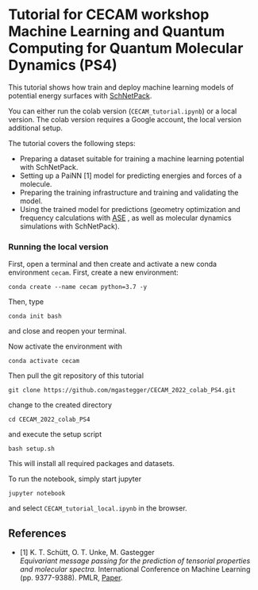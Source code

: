 # Tutorial for CECAM workshop Machine Learning and Quantum Computing for Quantum Molecular Dynamics (PS4)

This tutorial shows how train and deploy machine learning models of potential energy surfaces with [SchNetPack](https://https://github.com/atomistic-machine-learning/schnetpack).

You can either run the colab version (`CECAM_tutorial.ipynb`) or a local version.
The colab version requires a Google account, the local version additional setup.

The tutorial covers the following steps:

*   Preparing a dataset suitable for training a machine learning potential with SchNetPack.
*   Setting up a PaiNN [1] model for predicting energies and forces of a molecule.
*   Preparing the training infrastructure and training and validating the model.
*   Using the trained model for predictions (geometry optimization and frequency calculations with [ASE](https://wiki.fysik.dtu.dk/ase/) , as well as molecular dynamics simulations with SchNetPack).


### Running the local version

First, open a terminal and then create and activate a new conda environment `cecam`. First, create a new environment:
```
conda create --name cecam python=3.7 -y
```
Then, type
```
conda init bash
```
and close and reopen your terminal.

Now activate the environment with
```
conda activate cecam
```

Then pull the git repository of this tutorial 
```
git clone https://github.com/mgastegger/CECAM_2022_colab_PS4.git
```
change to the created directory
```
cd CECAM_2022_colab_PS4
```
and execute the setup script
```
bash setup.sh
```

This will install all required packages and datasets.

To run the notebook, simply start jupyter 
```
jupyter notebook
```
and select `CECAM_tutorial_local.ipynb` in the browser.

## References

* [1] K. T. Schütt, O. T. Unke, M. Gastegger  
*Equivariant message passing for the prediction of tensorial properties and molecular spectra.* 
International Conference on Machine Learning (pp. 9377-9388). PMLR, [Paper](https://proceedings.mlr.press/v139/schutt21a.html).
